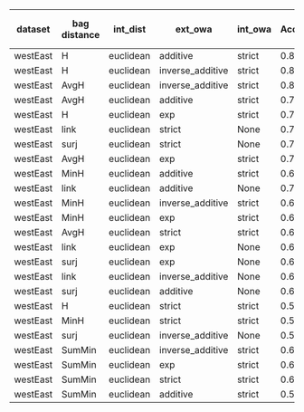 | dataset | bag distance | int_dist | ext_owa | int_owa | Accuracy | F1 | TP | TN | FP | FN | Sensitivity | False Negative Rate | False Positive Rate | Specificity | Precission | False omission rate | FDR | Negative predictive value |
|---------|--------------|----------|---------|---------|----------|----|----|----|----|----|-------------|---------------------|---------------------|-------------|------------|---------------------|-----|---------------------------|
| westEast | H | euclidean | additive | strict | 0.8 | 0.83 | 10 | 6 | 4 | 0 | 1.0 | 0.0 | 0.4 | 0.6 | 0.71 | 0.0 | 0.29 | 1.0 |
| westEast | H | euclidean | inverse_additive | strict | 0.8 | 0.83 | 10 | 6 | 4 | 0 | 1.0 | 0.0 | 0.4 | 0.6 | 0.71 | 0.0 | 0.29 | 1.0 |
| westEast | AvgH | euclidean | inverse_additive | strict | 0.8 | 0.8 | 8 | 8 | 2 | 2 | 0.8 | 0.2 | 0.2 | 0.8 | 0.8 | 0.2 | 0.2 | 0.8 |
| westEast | AvgH | euclidean | additive | strict | 0.75 | 0.78 | 9 | 6 | 4 | 1 | 0.9 | 0.1 | 0.4 | 0.6 | 0.69 | 0.14 | 0.31 | 0.86 |
| westEast | H | euclidean | exp | strict | 0.75 | 0.78 | 9 | 6 | 4 | 1 | 0.9 | 0.1 | 0.4 | 0.6 | 0.69 | 0.14 | 0.31 | 0.86 |
| westEast | link | euclidean | strict | None | 0.75 | 0.74 | 7 | 8 | 2 | 3 | 0.7 | 0.3 | 0.2 | 0.8 | 0.78 | 0.27 | 0.22 | 0.73 |
| westEast | surj | euclidean | strict | None | 0.75 | 0.74 | 7 | 8 | 2 | 3 | 0.7 | 0.3 | 0.2 | 0.8 | 0.78 | 0.27 | 0.22 | 0.73 |
| westEast | AvgH | euclidean | exp | strict | 0.75 | 0.74 | 7 | 8 | 2 | 3 | 0.7 | 0.3 | 0.2 | 0.8 | 0.78 | 0.27 | 0.22 | 0.73 |
| westEast | MinH | euclidean | additive | strict | 0.65 | 0.67 | 7 | 6 | 4 | 3 | 0.7 | 0.3 | 0.4 | 0.6 | 0.64 | 0.33 | 0.36 | 0.67 |
| westEast | link | euclidean | additive | None | 0.7 | 0.67 | 6 | 8 | 2 | 4 | 0.6 | 0.4 | 0.2 | 0.8 | 0.75 | 0.33 | 0.25 | 0.67 |
| westEast | MinH | euclidean | inverse_additive | strict | 0.65 | 0.67 | 7 | 6 | 4 | 3 | 0.7 | 0.3 | 0.4 | 0.6 | 0.64 | 0.33 | 0.36 | 0.67 |
| westEast | MinH | euclidean | exp | strict | 0.65 | 0.67 | 7 | 6 | 4 | 3 | 0.7 | 0.3 | 0.4 | 0.6 | 0.64 | 0.33 | 0.36 | 0.67 |
| westEast | AvgH | euclidean | strict | strict | 0.65 | 0.63 | 6 | 7 | 3 | 4 | 0.6 | 0.4 | 0.3 | 0.7 | 0.67 | 0.36 | 0.33 | 0.64 |
| westEast | link | euclidean | exp | None | 0.65 | 0.63 | 6 | 7 | 3 | 4 | 0.6 | 0.4 | 0.3 | 0.7 | 0.67 | 0.36 | 0.33 | 0.64 |
| westEast | surj | euclidean | exp | None | 0.6 | 0.6 | 6 | 6 | 4 | 4 | 0.6 | 0.4 | 0.4 | 0.6 | 0.6 | 0.4 | 0.4 | 0.6 |
| westEast | link | euclidean | inverse_additive | None | 0.65 | 0.59 | 5 | 8 | 2 | 5 | 0.5 | 0.5 | 0.2 | 0.8 | 0.71 | 0.38 | 0.29 | 0.62 |
| westEast | surj | euclidean | additive | None | 0.6 | 0.56 | 5 | 7 | 3 | 5 | 0.5 | 0.5 | 0.3 | 0.7 | 0.62 | 0.42 | 0.38 | 0.58 |
| westEast | H | euclidean | strict | strict | 0.55 | 0.53 | 5 | 6 | 4 | 5 | 0.5 | 0.5 | 0.4 | 0.6 | 0.56 | 0.45 | 0.44 | 0.55 |
| westEast | MinH | euclidean | strict | strict | 0.55 | 0.53 | 5 | 6 | 4 | 5 | 0.5 | 0.5 | 0.4 | 0.6 | 0.56 | 0.45 | 0.44 | 0.55 |
| westEast | surj | euclidean | inverse_additive | None | 0.55 | 0.47 | 4 | 7 | 3 | 6 | 0.4 | 0.6 | 0.3 | 0.7 | 0.57 | 0.46 | 0.43 | 0.54 |
| westEast | SumMin | euclidean | inverse_additive | strict | 0.65 | 0.46 | 3 | 10 | 0 | 7 | 0.3 | 0.7 | 0.0 | 1.0 | 1.0 | 0.41 | 0.0 | 0.59 |
| westEast | SumMin | euclidean | exp | strict | 0.65 | 0.46 | 3 | 10 | 0 | 7 | 0.3 | 0.7 | 0.0 | 1.0 | 1.0 | 0.41 | 0.0 | 0.59 |
| westEast | SumMin | euclidean | strict | strict | 0.6 | 0.43 | 3 | 9 | 1 | 7 | 0.3 | 0.7 | 0.1 | 0.9 | 0.75 | 0.44 | 0.25 | 0.56 |
| westEast | SumMin | euclidean | additive | strict | 0.55 | 0.18 | 1 | 10 | 0 | 9 | 0.1 | 0.9 | 0.0 | 1.0 | 1.0 | 0.47 | 0.0 | 0.53 |
